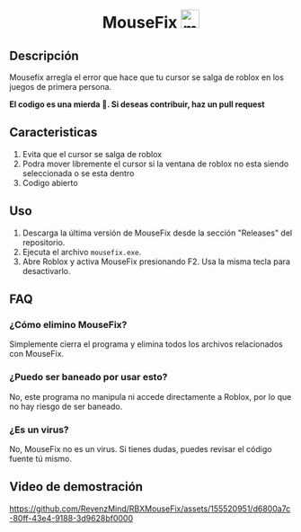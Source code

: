 

<div align="center">
  <h1 id="mousefix">MouseFix <img  width="33"  height="33"  src="https://img.icons8.com/fluency/48/mouse.png"  alt="mouse"/> </h1>
  
</div>

## Descripción
Mousefix arregla el error que hace que tu cursor se salga de roblox en los juegos de primera persona.

**El codigo es una mierda 🥷. Si deseas contribuir, haz un pull request**

## Caracteristicas
1.  Evita que el cursor se salga de roblox
2. Podra mover libremente el cursor si la ventana de roblox no esta siendo seleccionada o se esta dentro
3. Codigo abierto

## Uso
1. Descarga la última versión de MouseFix desde la sección "Releases" del repositorio.
2. Ejecuta el archivo `mousefix.exe`.
3. Abre Roblox y activa MouseFix presionando F2. Usa la misma tecla para desactivarlo.

## FAQ

### ¿Cómo elimino MouseFix?
Simplemente cierra el programa y elimina todos los archivos relacionados con MouseFix.

### ¿Puedo ser baneado por usar esto?
No, este programa no manipula ni accede directamente a Roblox, por lo que no hay riesgo de ser baneado.

### ¿Es un virus?
No, MouseFix no es un virus. Si tienes dudas, puedes revisar el código fuente tú mismo.

## Video de demostración




https://github.com/RevenzMind/RBXMouseFix/assets/155520951/d6800a7c-80ff-43e4-9188-3d9628bf0000



